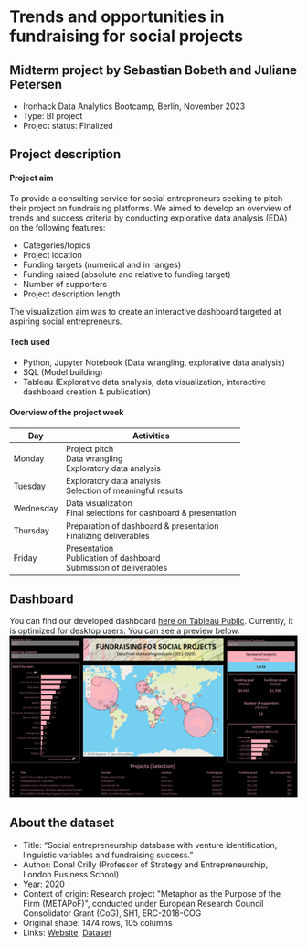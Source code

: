 # Trends and opportunities in fundraising for social projects
## Midterm project by Sebastian Bobeth and Juliane Petersen
- Ironhack Data Analytics Bootcamp, Berlin, November 2023
- Type: BI project
- Project status: Finalized

## Project description
#### Project aim
To provide a consulting service for social entrepreneurs seeking to pitch their project on fundraising platforms. We aimed to develop an overview of trends and success criteria by conducting explorative data analysis (EDA) on the following features:
- Categories/topics
- Project location
- Funding targets (numerical and in ranges)
- Funding raised (absolute and relative to funding target)
- Number of supporters
- Project description length   

The visualization aim was to create an interactive dashboard targeted at aspiring social entrepreneurs.

#### Tech used
- Python, Jupyter Notebook (Data wrangling, explorative data analysis)
- SQL (Model building)
- Tableau (Explorative data analysis, data visualization, interactive dashboard creation & publication)

#### Overview of the project week
| Day       | Activities                                                                 |
| --------- | -------------------------------------------------------------------------- |
| Monday    | Project pitch <br/>Data wrangling <br/>Exploratory data analysis           |
| Tuesday   | Exploratory data analysis <br/>Selection of meaningful results             |
| Wednesday | Data visualization <br/>Final selections for dashboard & presentation      |
| Thursday  | Preparation of dashboard & presentation <br/>Finalizing deliverables       |
| Friday    | Presentation <br/>Publication of dashboard <br/>Submission of deliverables |

## Dashboard
You can find our developed dashboard [here on Tableau Public](https://public.tableau.com/app/profile/sebastian.bobeth/viz/fundraising_social_projects_dashboard/DASHBOARD). Currently, it is optimized for desktop users. You can see a preview below.  
![Dashboard preview](dashboard_preview.png)

## About the dataset
- Title: “Social entrepreneurship database with venture identification, linguistic variables and fundraising success.”
- Author: Donal Crilly (Professor of Strategy and Entrepreneurship, London Business School)
- Year: 2020
- Context of origin: Research project "Metaphor as the Purpose of the Firm (METAPoF)", conducted under European Research Council Consolidator Grant (CoG), SH1, ERC-2018-COG
- Original shape: 1474 rows, 105 columns
- Links: [Website](https://lbsresearch.london.edu/id/eprint/1553/), [Dataset](https://lbsresearch.london.edu/id/eprint/1553/1/Social_enterpreneurship_data_with_venture_identification_linguistic_variables_and_fundraising_success.xlsx)
